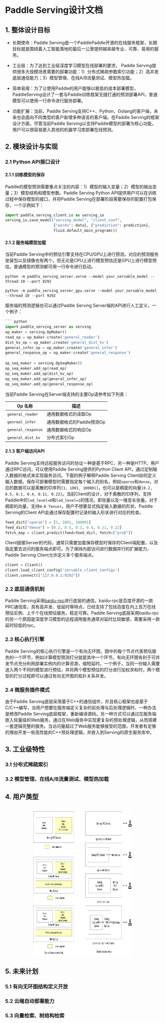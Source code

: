 # Paddle Serving设计文档

## 1. 整体设计目标

- 长期使命：Paddle Serving是一个PaddlePaddle开源的在线服务框架，长期目标就是围绕着人工智能落地的最后一公里提供越来越专业、可靠、易用的服务。

- 工业级：为了达到工业级深度学习模型在线部署的要求，
Paddle Serving提供很多大规模场景需要的部署功能：1）分布式稀疏参数索引功能；2）高并发底层通信能力；3）模型管理、在线A/B流量测试、模型热加载。

- 简单易用：为了让使用Paddle的用户能够以极低的成本部署模型，PaddleServing设计了一套与Paddle训练框架无缝打通的预测部署API，普通模型可以使用一行命令进行服务部署。

- 功能扩展：当前，Paddle Serving支持C++、Python、Golang的客户端，未来也会面向不同类型的客户新增多种语言的客户端。在Paddle Serving的框架设计方面，尽管当前Paddle Serving以支持Paddle模型的部署为核心功能，
用户可以很容易嵌入其他的机器学习库部署在线预测。

## 2. 模块设计与实现

### 2.1 Python API接口设计

#### 2.1.1 训练模型的保存
Paddle的模型预测需要重点关注的内容：1）模型的输入变量；2）模型的输出变量；3）模型结构和模型参数。Paddle Serving Python API提供用户可以在训练过程中保存模型的接口，并将Paddle Serving在部署阶段需要保存的配置打包保存，一个示例如下：
``` python
import paddle_serving_client.io as serving_io
serving_io.save_model("serving_model", "client_conf",
                      {"words": data}, {"prediction": prediction},
                      fluid.default_main_program())
```

#### 2.1.2 服务端模型加载
当前Paddle Serving中的预估引擎支持在CPU/GPU上进行预测，对应的预测服务安装包以及镜像也有两个。但无论是CPU上进行模型预估还是GPU上进行模型预估，普通模型的预测都可用一行命令进行启动。
``` shell
python -m paddle_serving_server.serve --model your_servable_model --thread 10 --port 9292
```
``` shell
python -m paddle_serving_server_gpu.serve --model your_servable_model --thread 10 --port 9292
```
服务端的预测逻辑也可以通过Paddle Serving Server端的API进行人工定义，一个例子：
``` python
``` python
import paddle_serving_server as serving
op_maker = serving.OpMaker()
read_op = op_maker.create('general_reader')
dist_kv_op = op_maker.create('general_dist_kv')
general_infer_op = op_maker.create('general_infer')
general_response_op = op_maker.create('general_response')

op_seq_maker = serving.OpSeqMaker()
op_seq_maker.add_op(read_op)
op_seq_maker.add_op(dist_kv_op)
op_seq_maker.add_op(general_infer_op)
op_seq_maker.add_op(general_response_op)
```

当前Paddle Serving在Server端支持的主要Op请参考如下列表：

<center>

| Op 名称 | 描述 |
|--------------|------|
| `general_reader` | 通用数据格式的读取Op |
| `genreal_infer` | 通用数据格式的Paddle预测Op |
| `general_response` | 通用数据格式的响应Op |
| `general_dist_kv` | 分布式索引Op |

</center>

#### 2.1.3 客户端访问API
Paddle Serving支持远程服务访问的协议一种是基于RPC，另一种是HTTP。用户通过RPC访问，可以使用Paddle Serving提供的Python Client API，通过定制输入数据的格式来实现服务访问。下面的例子解释Paddle Serving Client如何定义输入数据。保存可部署模型时需要指定每个输入的别名，例如`sparse`和`dense`，对应的数据可以是离散的ID序列`[1, 1001, 100001]`，也可以是稠密的向量`[0.2, 0.5, 0.1, 0.4, 0.11, 0.22]`。当前Client的设计，对于离散的ID序列，支持Paddle中的`lod_level=0`和`lod_level=1`的情况，即张量以及一维变长张量。对于稠密的向量，支持`N-D Tensor`。用户不想要显式指定输入数据的形状，Paddle Serving的Client API会通过保存配置时记录的输入形状进行对应的检查。
``` python
feed_dict["sparse"] = [1, 1001, 100001]
feed_dict["dense"] = [0.2, 0.5, 0.1, 0.4, 0.11, 0.22]
fetch_map = client.predict(feed=feed_dict, fetch=["prob"])
```
Client链接Server的代码，通常只需要加载保存模型时保存的Client端配置，以及指定要去访问的服务端点即可。为了保持内部访问进行数据并行的扩展能力，Paddle Serving Client允许定义多个服务端点。
``` python
client = Client()
client.load_client_config('servable_client_configs')
client.connect(["127.0.0.1:9292"])
```


### 2.2 底层通信机制
Paddle Serving采用[baidu-rpc](https://github.com/apache/incubator-brpc)进行底层的通信。baidu-rpc是百度开源的一款PRC通信库，具有高并发、低延时等特点，已经支持了包括百度在内上百万在线预估实例、上千个在线预估服务，稳定可靠。Paddle Serving底层采用baidu-rpc的另一个原因是深度学习模型的远程调用服务通常对延时比较敏感，需要采用一款延时较低的rpc。

### 2.3 核心执行引擎
Paddle Serving的核心执行引擎是一个有向无环图，图中的每个节点代表预估服务的一个环节，例如计算模型预测打分就是其中一个环节。有向无环图有利于可并发节点充分利用部署实例内的计算资源，缩短延时。一个例子，当同一份输入需要送入两个不同的模型进行预估，并将两个模型预估的打分进行加权求和时，两个模型的打分过程即可以通过有向无环图的拓扑关系并发。

### 2.4 微服务插件模式
由于Paddle Serving底层采用基于C++的通信组件，并且核心框架也是基于C/C++编写，当用户想要在服务端定义复杂的前处理与后处理逻辑时，一种办法是修改Paddle Serving底层框架，重新编译源码。另一种方式可以通过在服务端嵌入轻量级的Web服务，通过在Web服务中实现更复杂的预处理逻辑，从而搭建一套逻辑完整的服务。当访问量超过了Web服务能够接受的范围，开发者有足够的理由开发一些高性能的C++预处理逻辑，并嵌入到Serving的原生服务库中。

## 3. 工业级特性

### 3.1 分布式稀疏索引

### 3.2 模型管理、在线A/B流量测试、模型热加载

## 4. 用户类型
<p align="center">
    <br>
<img src='user_groups.png' width = "320" height = "470">
    <br>
<p>

## 5. 未来计划

### 5.1 有向无环图结构定义开放

### 5.2 云端自动部署能力

### 5.3 向量检索、树结构检索



